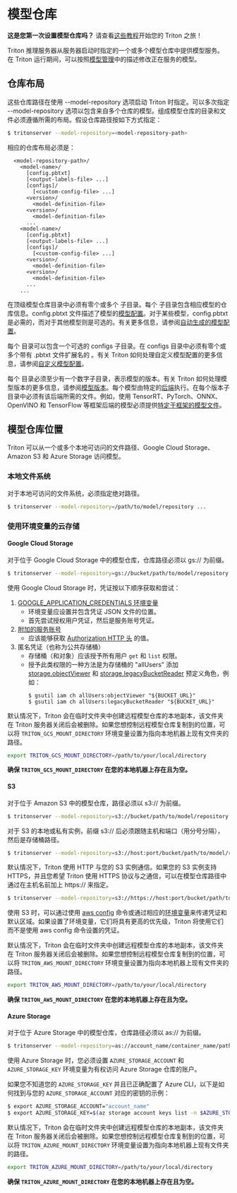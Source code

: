 <!--
# Copyright 2018-2024, NVIDIA CORPORATION & AFFILIATES. All rights reserved.
#
# Redistribution and use in source and binary forms, with or without
# modification, are permitted provided that the following conditions
# are met:
#  * Redistributions of source code must retain the above copyright
#    notice, this list of conditions and the following disclaimer.
#  * Redistributions in binary form must reproduce the above copyright
#    notice, this list of conditions and the following disclaimer in the
#    documentation and/or other materials provided with the distribution.
#  * Neither the name of NVIDIA CORPORATION nor the names of its
#    contributors may be used to endorse or promote products derived
#    from this software without specific prior written permission.
#
# THIS SOFTWARE IS PROVIDED BY THE COPYRIGHT HOLDERS ``AS IS'' AND ANY
# EXPRESS OR IMPLIED WARRANTIES, INCLUDING, BUT NOT LIMITED TO, THE
# IMPLIED WARRANTIES OF MERCHANTABILITY AND FITNESS FOR A PARTICULAR
# PURPOSE ARE DISCLAIMED.  IN NO EVENT SHALL THE COPYRIGHT OWNER OR
# CONTRIBUTORS BE LIABLE FOR ANY DIRECT, INDIRECT, INCIDENTAL, SPECIAL,
# EXEMPLARY, OR CONSEQUENTIAL DAMAGES (INCLUDING, BUT NOT LIMITED TO,
# PROCUREMENT OF SUBSTITUTE GOODS OR SERVICES; LOSS OF USE, DATA, OR
# PROFITS; OR BUSINESS INTERRUPTION) HOWEVER CAUSED AND ON ANY THEORY
# OF LIABILITY, WHETHER IN CONTRACT, STRICT LIABILITY, OR TORT
# (INCLUDING NEGLIGENCE OR OTHERWISE) ARISING IN ANY WAY OUT OF THE USE
# OF THIS SOFTWARE, EVEN IF ADVISED OF THE POSSIBILITY OF SUCH DAMAGE.
-->

# 模型仓库

**这是您第一次设置模型仓库吗？** 请查看[这些教程](https://github.com/triton-inference-server/tutorials/tree/main/Conceptual_Guide/Part_1-model_deployment#setting-up-the-model-repository)开始您的 Triton 之旅！

Triton 推理服务器从服务器启动时指定的一个或多个模型仓库中提供模型服务。在 Triton 运行期间，可以按照[模型管理](model_management.md)中的描述修改正在服务的模型。

## 仓库布局

这些仓库路径在使用 --model-repository 选项启动 Triton 时指定。可以多次指定 --model-repository 选项以包含来自多个仓库的模型。组成模型仓库的目录和文件必须遵循所需的布局。假设仓库路径按如下方式指定：

```bash
$ tritonserver --model-repository=<model-repository-path>
```

相应的仓库布局必须是：

```
  <model-repository-path>/
    <model-name>/
      [config.pbtxt]
      [<output-labels-file> ...]
      [configs]/
        [<custom-config-file> ...]
      <version>/
        <model-definition-file>
      <version>/
        <model-definition-file>
      ...
    <model-name>/
      [config.pbtxt]
      [<output-labels-file> ...]
      [configs]/
        [<custom-config-file> ...]
      <version>/
        <model-definition-file>
      <version>/
        <model-definition-file>
      ...
    ...
```

在顶级模型仓库目录中必须有零个或多个 <model-name> 子目录。每个 <model-name> 子目录包含相应模型的仓库信息。config.pbtxt 文件描述了模型的[模型配置](model_configuration.md)。对于某些模型，config.pbtxt 是必需的，而对于其他模型则是可选的。有关更多信息，请参阅[自动生成的模型配置](model_configuration.md#auto-generated-model-configuration)。

每个 <model-name> 目录可以包含一个可选的 configs 子目录。在 configs 目录中必须有零个或多个带有 .pbtxt 文件扩展名的 <custom-config-file>。有关 Triton 如何处理自定义模型配置的更多信息，请参阅[自定义模型配置](https://github.com/triton-inference-server/server/blob/main/docs/user_guide/model_configuration.md#custom-model-configuration)。

每个 <model-name> 目录必须至少有一个数字子目录，表示模型的版本。有关 Triton 如何处理模型版本的更多信息，请参阅[模型版本](#model-versions)。每个模型由特定的[后端](https://github.com/triton-inference-server/backend/blob/main/README.md)执行。在每个版本子目录中必须有该后端所需的文件。例如，使用 TensorRT、PyTorch、ONNX、OpenVINO 和 TensorFlow 等框架后端的模型必须提供[特定于框架的模型文件](#model-files)。

## 模型仓库位置

Triton 可以从一个或多个本地可访问的文件路径、Google Cloud Storage、Amazon S3 和 Azure Storage 访问模型。

### 本地文件系统

对于本地可访问的文件系统，必须指定绝对路径。

```bash
$ tritonserver --model-repository=/path/to/model/repository ...
```

### 使用环境变量的云存储

#### Google Cloud Storage

对于位于 Google Cloud Storage 中的模型仓库，仓库路径必须以 gs:// 为前缀。

```bash
$ tritonserver --model-repository=gs://bucket/path/to/model/repository ...
```

使用 Google Cloud Storage 时，凭证按以下顺序获取和尝试：
1. [GOOGLE_APPLICATION_CREDENTIALS 环境变量](https://cloud.google.com/docs/authentication/application-default-credentials#GAC)
   - 环境变量应设置并包含凭证 JSON 文件的位置。
   - 首先尝试授权用户凭证，然后是服务账号凭证。
2. [附加的服务账号](https://cloud.google.com/docs/authentication/application-default-credentials#attached-sa)
   - 应该能够获取 [Authorization HTTP 头](https://googleapis.dev/cpp/google-cloud-storage/1.42.0/classgoogle_1_1cloud_1_1storage_1_1oauth2_1_1ComputeEngineCredentials.html#a8c3a5d405366523e2f4df06554f0a676) 的值。
3. 匿名凭证（也称为公共存储桶）
   - 存储桶（和对象）应该授予所有用户 `get` 和 `list` 权限。
   - 授予此类权限的一种方法是为存储桶的 "allUsers" 添加 [storage.objectViewer](https://cloud.google.com/storage/docs/access-control/iam-roles#standard-roles) 和 [storage.legacyBucketReader](https://cloud.google.com/storage/docs/access-control/iam-roles#legacy-roles) 预定义角色，例如：
        ```
        $ gsutil iam ch allUsers:objectViewer "${BUCKET_URL}"
        $ gsutil iam ch allUsers:legacyBucketReader "${BUCKET_URL}"
        ```

默认情况下，Triton 会在临时文件夹中创建远程模型仓库的本地副本，该文件夹在 Triton 服务器关闭后会被删除。如果您想控制远程模型仓库复制到的位置，可以将 `TRITON_GCS_MOUNT_DIRECTORY` 环境变量设置为指向本地机器上现有文件夹的路径。

```bash
export TRITON_GCS_MOUNT_DIRECTORY=/path/to/your/local/directory
```

**确保 `TRITON_GCS_MOUNT_DIRECTORY` 在您的本地机器上存在且为空。**

#### S3

对于位于 Amazon S3 中的模型仓库，路径必须以 s3:// 为前缀。

```bash
$ tritonserver --model-repository=s3://bucket/path/to/model/repository ...
```

对于 S3 的本地或私有实例，前缀 s3:// 后必须跟随主机和端口（用分号分隔），然后是存储桶路径。

```bash
$ tritonserver --model-repository=s3://host:port/bucket/path/to/model/repository ...
```

默认情况下，Triton 使用 HTTP 与您的 S3 实例通信。如果您的 S3 实例支持 HTTPS，并且您希望 Triton 使用 HTTPS 协议与之通信，可以在模型仓库路径中通过在主机名前加上 https:// 来指定。

```bash
$ tritonserver --model-repository=s3://https://host:port/bucket/path/to/model/repository ...
```

使用 S3 时，可以通过使用 [aws config](https://docs.aws.amazon.com/cli/latest/userguide/cli-chap-configure.html) 命令或通过相应的[环境变量](https://docs.aws.amazon.com/cli/latest/userguide/cli-configure-envvars.html)来传递凭证和默认区域。如果设置了环境变量，它们将具有更高的优先级，Triton 将使用它们而不是使用 aws config 命令设置的凭证。

默认情况下，Triton 会在临时文件夹中创建远程模型仓库的本地副本，该文件夹在 Triton 服务器关闭后会被删除。如果您想控制远程模型仓库复制到的位置，可以将 `TRITON_AWS_MOUNT_DIRECTORY` 环境变量设置为指向本地机器上现有文件夹的路径。

```bash
export TRITON_AWS_MOUNT_DIRECTORY=/path/to/your/local/directory
```

**确保 `TRITON_AWS_MOUNT_DIRECTORY` 在您的本地机器上存在且为空。**

#### Azure Storage

对于位于 Azure Storage 中的模型仓库，仓库路径必须以 as:// 为前缀。

```bash
$ tritonserver --model-repository=as://account_name/container_name/path/to/model/repository ...
```

使用 Azure Storage 时，您必须设置 `AZURE_STORAGE_ACCOUNT` 和 `AZURE_STORAGE_KEY` 环境变量为有权访问 Azure Storage 仓库的账户。

如果您不知道您的 `AZURE_STORAGE_KEY` 并且已正确配置了 Azure CLI，以下是如何找到与您的 `AZURE_STORAGE_ACCOUNT` 对应的密钥的示例：

```bash
$ export AZURE_STORAGE_ACCOUNT="account_name"
$ export AZURE_STORAGE_KEY=$(az storage account keys list -n $AZURE_STORAGE_ACCOUNT --query "[0].value")
```

默认情况下，Triton 会在临时文件夹中创建远程模型仓库的本地副本，该文件夹在 Triton 服务器关闭后会被删除。如果您想控制远程模型仓库复制到的位置，可以将 `TRITON_AZURE_MOUNT_DIRECTORY` 环境变量设置为指向本地机器上现有文件夹的路径。

```bash
export TRITON_AZURE_MOUNT_DIRECTORY=/path/to/your/local/directory
```

**确保 `TRITON_AZURE_MOUNT_DIRECTORY` 在您的本地机器上存在且为空。**